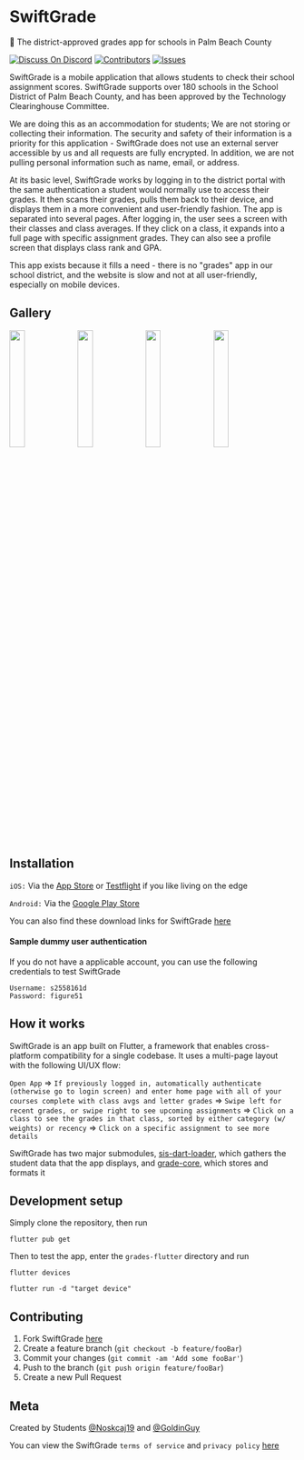 # SwiftGrade

📘 The district-approved grades app for schools in Palm Beach County

[![Discuss On Discord][discord]][discord-url]
[![Contributors][contributors-shield]][contributors-url]
[![Issues][issues]][issues-url]

SwiftGrade is a mobile application that allows students to check their school assignment scores. SwiftGrade supports over 180 schools in the School District of Palm Beach County, and has been approved by the Technology Clearinghouse Committee.

We are doing this as an accommodation for students; We are not storing or collecting their information. The security and safety of their information is a priority for this application - SwiftGrade does not use an external server accessible by us and all requests are fully encrypted. In addition, we are not pulling personal information such as name, email, or address.

At its basic level, SwiftGrade works by logging in to the district portal with the same authentication a student would normally use to access their grades. It then scans their grades, pulls them back to their device, and displays them in a more convenient and user-friendly fashion. The app is separated into several pages. After logging in, the user sees a screen with their classes and class averages. If they click on a class, it expands into a full page with specific assignment grades. They can also see a profile screen that displays class rank and GPA.

This app exists because it fills a need - there is no "grades" app in our school district, and the website is slow and not at all user-friendly, especially on mobile devices.

## Gallery

<img src="https://user-images.githubusercontent.com/47064842/92181462-47886100-ee17-11ea-8b96-c37c6e8b0f8d.png" width="23%"></img> <img src="https://user-images.githubusercontent.com/47064842/92181458-46573400-ee17-11ea-9410-e37ffb4066fa.png" width="23%"></img> <img src="https://user-images.githubusercontent.com/47064842/92181464-4820f780-ee17-11ea-900e-52692f572fcc.png" width="23%"></img> <img src="https://user-images.githubusercontent.com/47064842/92181460-46efca80-ee17-11ea-9f8f-73df6bb6efe8.png" width="23%"></img>

## Installation

`iOS:` Via the [App Store](https://apps.apple.com/us/app/swiftgrade/id1495113299) or [Testflight](https://testflight.apple.com/join/N9fTLKmf) if you like living on the edge

`Android:` Via the [Google Play Store](https://play.google.com/store/apps/details?id=com.goldinguy.grades)

You can also find these download links for SwiftGrade [here](https://getswiftgrade.com/)

#### Sample dummy user authentication

If you do not have a applicable account, you can use the following credentials to test SwiftGrade

```
Username: s2558161d
Password: figure51
```

## How it works

SwiftGrade is an app built on Flutter, a framework that enables cross-platform compatibility for a single codebase. It uses a multi-page layout with the following UI/UX flow:

`Open App` => `If previously logged in, automatically authenticate (otherwise go to login screen) and enter home page with all of your courses complete with class avgs and letter grades` => `Swipe left for recent grades, or swipe right to see upcoming assignments` => `Click on a class to see the grades in that class, sorted by either category (w/ weights) or recency` => `Click on a specific assignment to see more details`

SwiftGrade has two major submodules, [sis-dart-loader](https://github.com/SwiftGrade/dart-sis-loader), which gathers the student data that the app displays, and [grade-core](https://github.com/SwiftGrade/grades-core), which stores and formats it

## Development setup

Simply clone the repository, then run

```
flutter pub get
```

Then to test the app, enter the `grades-flutter` directory and run

```
flutter devices

flutter run -d "target device"
```

## Contributing

1. Fork SwiftGrade [here](https://github.com/SwiftGrade/grades-flutter/fork)
2. Create a feature branch (`git checkout -b feature/fooBar`)
3. Commit your changes (`git commit -am 'Add some fooBar'`)
4. Push to the branch (`git push origin feature/fooBar`)
5. Create a new Pull Request

## Meta

Created by Students [@Noskcaj19](https://github.com/Noskcaj19) and [@GoldinGuy](https://github.com/GoldinGuy)

You can view the SwiftGrade `terms of service` and `privacy policy` [here](https://getswiftgrade.com/privacy-policy.html)

<!-- Markdown link & img dfn's -->

[discord-url]: https://discord.gg/gKYSMeJ
[discord]: https://img.shields.io/discord/689176425701703810
[issues]: https://img.shields.io/github/issues/SwiftGrade/grades-flutter
[issues-url]: https://github.com/SwiftGrade/grades-flutter/issues
[contributors-shield]: https://img.shields.io/github/contributors/SwiftGrade/grades-flutter.svg?style=flat-square
[contributors-url]: https://github.com/SwiftGrade/grades-flutter/graphs/contributors
